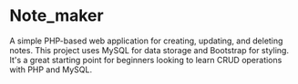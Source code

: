 # Note_maker
A simple PHP-based web application for creating, updating, and deleting notes. This project uses MySQL for data storage and Bootstrap for styling. It's a great starting point for beginners looking to learn CRUD operations with PHP and MySQL.

